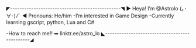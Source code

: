 ◤-----------------------------------------------◥
 				▶  Heya! I’m @Astrolo (｡･∀･)ﾉﾞ ◀
						Pronouns: He/him
  -I’m interested in Game Design 
  -Currently learning gscript, python, Lua and C#

  -How to reach me!! ➡ linktr.ee/astro_lo
 ◣----------------------------------------------◢

<!---
Astrid-Lo/Astrid-Lo is a ✨ special ✨ repository because its `README.md` (this file) appears on your GitHub profile.
You can click the Preview link to take a look at your changes.
--->
